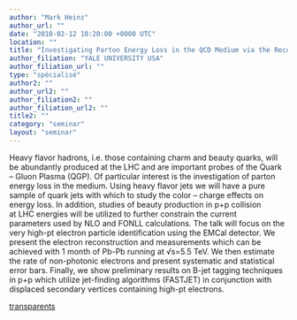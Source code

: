 ```yaml
---
author: "Mark Heinz"
author_url: ""
date: "2010-02-12 10:20:00 +0000 UTC"
location: ""
title: "Investigating Parton Energy Loss in the QCD Medium via the Reconstruction Heavy Quark Jets"
author_filiation: "YALE UNIVERSITY USA"
author_filiation_url: ""
type: "spécialisé"
author2: ""
author_url2: ""
author_filiation2: ""
author_filiation_url2: ""
title2: ""
category: "seminar" 
layout: "seminar"
---
```

Heavy flavor hadrons, i.e. those containing charm and beauty quarks, will be abundantly produced at the LHC and are important probes of the Quark – Gluon Plasma (QGP). Of particular interest is the investigation of parton energy loss in the medium. Using heavy flavor jets we will have a pure sample of quark jets with which to study the color – charge effects on energy loss. In addition, studies of beauty production in p+p collision at LHC energies will be utilized to further constrain the current parameters used by NLO and FONLL calculations. The talk will focus on the very high-pt electron particle identification using the EMCal detector. We present the electron reconstruction and measurements which can be achieved with 1 month of Pb-Pb running at √s=5.5 TeV. We then estimate the rate of non-photonic electrons and present systematic and statistical error bars. Finally, we show preliminary results on B-jet tagging techniques in p+p which utilize jet-finding algorithms (FASTJET) in conjunction with displaced secondary vertices containing high-pt electrons.

[transparents](images/Communication/seminaires/MarkHeinz.pdf)

